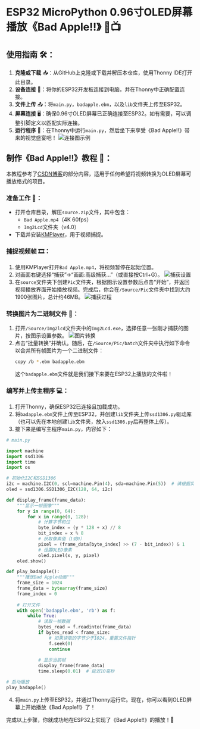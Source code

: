 # ESP32 MicroPython 0.96寸OLED屏幕播放《Bad Apple!!》 🎃📺

## 使用指南 🛠️：

1. **克隆或下载** 📥：从GitHub上克隆或下载并解压本仓库，使用Thonny IDE打开此目录。
2. **设备连接** 🔌：将你的ESP32开发板连接到电脑，并在Thonny中正确配置连接。
3. **文件上传** 📤：将`main.py`，`badapple.ebm`，以及`lib`文件夹上传至ESP32。
4. **屏幕连接** 🖥️：确保0.96寸OLED屏幕已正确连接至ESP32。如有需要，可以调整引脚定义以匹配实际连接。
5. **运行程序** 🚀：在Thonny中运行`main.py`，然后坐下来享受《Bad Apple!!》带来的视觉盛宴吧！
![连接图示例](https://raw.kkgithub.com/xuzhibao/esp32-Micropython-oled-BadApple/refs/heads/main/Pictures/lianxian.png)
<!--https://raw.githubusercontent.com/xuzhibao/esp32-Micropython-oled-BadApple/refs/heads/main/Pictures/lianxian.png  -->

## 制作《Bad Apple!!》教程 📝：

本教程参考了[CSDN博客](https://blog.csdn.net/m0_47329175/article/details/130682985)的部分内容，适用于任何希望将视频转换为OLED屏幕可播放格式的项目。

### 准备工作 📁：

- 打开仓库目录，解压`source.zip`文件，其中包含：
  - `Bad Apple.mp4`（4K 60fps）
  - `Img2Lcd`文件夹（v4.0）
- 下载并安装[KMPlayer](https://dn.kmplayer.com/Dn/kmp32/2411/KMPlayer_4.2.3.19.exe)，用于视频捕捉。

### 捕捉视频帧 🎞️：

1. 使用KMPlayer打开`Bad Apple.mp4`，将视频暂停在起始位置。
2. 对画面右键选择“捕获”->“画面:高级捕获...”（或直接按Ctrl+G）。
   ![捕获设置](https://raw.kkgithub.com/xuzhibao/esp32-Micropython-oled-BadApple/refs/heads/main/Pictures/buhuo.png)
   <!--  https://raw.githubusercontent.com/xuzhibao/esp32-Micropython-oled-BadApple/refs/heads/main/Pictures/buhuo.png -->
4. 在`source`文件夹下创建`Pic`文件夹，根据图示设置参数后点击“开始”，并返回视频播放界面开始播放视频。完成后，你会在`/Source/Pic`文件夹中找到大约1900张图片，总计约46MB。
   ![捕获过程](https://raw.kkgithub.com/xuzhibao/esp32-Micropython-oled-BadApple/refs/heads/main/Pictures/catch.png)
<!--https://raw.githubusercontent.com/xuzhibao/esp32-Micropython-oled-BadApple/refs/heads/main/Pictures/catch.png -->
### 转换图片为二进制文件 🔄：

1. 打开`/Source/Img2lcd`文件夹中的`Img2Lcd.exe`，选择任意一张刚才捕获的图片，按图示设置参数。
   ![图片转换](https://raw.kkgithub.com/xuzhibao/esp32-Micropython-oled-BadApple/refs/heads/main/Pictures/Image2.png)
   <!--https://raw.githubusercontent.com/xuzhibao/esp32-Micropython-oled-BadApple/refs/heads/main/Pictures/Image2.png -->
3. 点击“批量转换”并确认。随后，在`/Source/Pic/batch`文件夹中执行如下命令以合并所有帧图片为一个二进制文件：
   ```bash
   copy /b *.ebm badapple.ebm
   ```
   这个`badapple.ebm`文件就是我们接下来要在ESP32上播放的文件啦！

### 编写并上传主程序 💻：

1. 打开Thonny，确保ESP32已连接且加载成功。
2. 将`badapple.ebm`文件上传至ESP32，并创建`lib`文件夹上传`ssd1306.py`驱动库（也可以先在本地创建`lib`文件夹，放入`ssd1306.py`后再整体上传）。
3. 接下来是编写主程序`main.py`，内容如下：

```python
# main.py

import machine
import ssd1306
import time
import os

# 初始化I2C和SSD1306
i2c = machine.I2C(0, scl=machine.Pin(4), sda=machine.Pin(5))  # 请根据实际连接调整引脚
oled = ssd1306.SSD1306_I2C(128, 64, i2c)

def display_frame(frame_data):
    """显示一帧图像"""
    for y in range(0, 64):
        for x in range(0, 128):
            # 计算字节和位
            byte_index = (y * 128 + x) // 8
            bit_index = x % 8
            # 获取像素值（1或0）
            pixel = (frame_data[byte_index] >> (7 - bit_index)) & 1
            # 设置OLED像素
            oled.pixel(x, y, pixel)
    oled.show()

def play_badapple():
    """播放Bad Apple动画"""
    frame_size = 1024
    frame_data = bytearray(frame_size)
    frame_index = 0
    
    # 打开文件
    with open('badapple.ebm', 'rb') as f:
        while True:
            # 读取一帧数据
            bytes_read = f.readinto(frame_data)
            if bytes_read < frame_size:
                # 如果读取的字节少于1024，重置文件指针
                f.seek(0)
                continue
            
            # 显示当前帧
            display_frame(frame_data)
            time.sleep(0.01)  # 延迟10毫秒

# 启动播放
play_badapple()
```

4. 将`main.py`上传至ESP32，并通过Thonny运行它。现在，你可以看到OLED屏幕上开始播放《Bad Apple!!》了！

完成以上步骤，你就成功地在ESP32上实现了《Bad Apple!!》的播放！🎉
